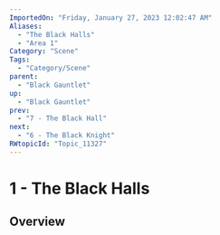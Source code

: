 ```yaml
---
ImportedOn: "Friday, January 27, 2023 12:02:47 AM"
Aliases:
  - "The Black Halls"
  - "Area 1"
Category: "Scene"
Tags:
  - "Category/Scene"
parent:
  - "Black Gauntlet"
up:
  - "Black Gauntlet"
prev:
  - "7 - The Black Hall"
next:
  - "6 - The Black Knight"
RWtopicId: "Topic_11327"
---
```

# 1 - The Black Halls
## Overview
